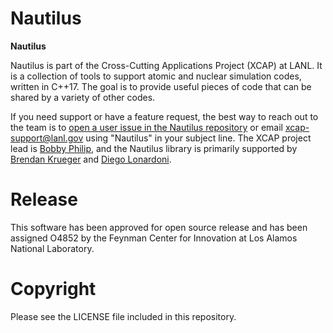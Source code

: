 # Nautilus

**Nautilus**

Nautilus is part of the Cross-Cutting Applications Project (XCAP) at LANL.  It is a collection of
tools to support atomic and nuclear simulation codes, written in C++17.  The goal is to provide
useful pieces of code that can be shared by a variety of other codes.

If you need support or have a feature request, the best way to reach out to the team is to [open a
user issue in the Nautilus repository](https://github.com/lanl/Nautilus/issues) or email
[xcap-support@lanl.gov](xcap-support@lanl.gov) using "Nautilus" in your subject line.  The XCAP
project lead is [Bobby Philip](bphilip@lanl.gov), and the Nautilus library is primarily supported
by [Brendan Krueger](bkkrueger@lanl.gov) and [Diego Lonardoni](lonardoni@lanl.gov).

# Release

This software has been approved for open source release and has been assigned O4852 by the Feynman
Center for Innovation at Los Alamos National Laboratory.

# Copyright

Please see the LICENSE file included in this repository.
